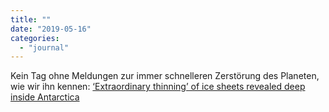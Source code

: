 ```yaml
---
title: ""
date: "2019-05-16"
categories: 
  - "journal"
---
```


Kein Tag ohne Meldungen zur immer schnelleren Zerstörung des Planeten, wie wir ihn kennen: [‘Extraordinary thinning’ of ice sheets revealed deep inside Antarctica](https://www.theguardian.com/environment/2019/may/16/thinning-of-antarctic-ice-sheets-spreading-inland-rapidly-study)
